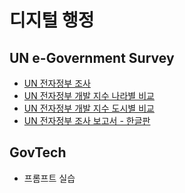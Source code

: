 # 디지털 행정

## UN e-Government Survey

- [UN 전자정부 조사](https://publicadministration.un.org/egovkb/en-us/)  
- [UN 전자정부 개발 지수 나라별 비교](https://publicadministration.un.org/egovkb/en-us/Data/Compare-Countries)  
- [UN 전자정부 개발 지수 도시별 비교](https://publicadministration.un.org/egovkb/en-us/Data/Compare-Cities)  
- [UN 전자정부 조사 보고서 - 한글판](https://desapublications.un.org/sites/default/files/publications/2023-02/2022%20UN%20E-Government%20Survey_Korean%20version.pdf)

## GovTech
- 프롬프트 실습
